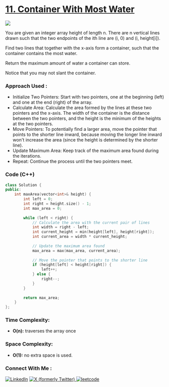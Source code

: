 # [11. Container With Most Water](https://leetcode.com/problems/container-with-most-water/description/)

![](https://badgen.net/badge/Level/Medium/yellow)

You are given an integer array height of length n. There are n vertical lines drawn such that the two endpoints of the ith line are (i, 0) and (i, height[i]).

Find two lines that together with the x-axis form a container, such that the container contains the most water.

Return the maximum amount of water a container can store.

Notice that you may not slant the container.

### Approach Used :

-   Initialize Two Pointers: Start with two pointers, one at the beginning (left) and one at the end (right) of the array.
-   Calculate Area: Calculate the area formed by the lines at these two pointers and the x-axis. The width of the container is the distance between the two pointers, and the height is the minimum of the heights at the two pointers.
-   Move Pointers: To potentially find a larger area, move the pointer that points to the shorter line inward, because moving the longer line inward won't increase the area (since the height is determined by the shorter line).
-   Update Maximum Area: Keep track of the maximum area found during the iterations.
-   Repeat: Continue the process until the two pointers meet.

### Code (C++)

```cpp
class Solution {
public:
    int maxArea(vector<int>& height) {
        int left = 0;
        int right = height.size() - 1;
        int max_area = 0;
        
        while (left < right) {
            // Calculate the area with the current pair of lines
            int width = right - left;
            int current_height = min(height[left], height[right]);
            int current_area = width * current_height;
            
            // Update the maximum area found
            max_area = max(max_area, current_area);
            
            // Move the pointer that points to the shorter line
            if (height[left] < height[right]) {
                left++;
            } else {
                right--;
            }
        }
        
        return max_area;
    }
};

```

### Time Complexity:
- **O(n):** traverses the array once

### Space Complexity:
- **O(1):** no extra space is used.


### Connect With Me : 

<a href="https://www.linkedin.com/in/shivam-ray-b4306524a/" target="_blank"><img src="https://img.shields.io/badge/LinkedIn-0077B5?style=for-the-badge&logo=linkedin&logoColor=white" alt="LinkedIn"></a>
<a href="https://x.com/rai_shivam11/" target="_blank"><img src="https://img.shields.io/badge/Twitter-1DA1F2?style=for-the-badge&logo=twitter&logoColor=white" alt="X (formerly Twitter)">
</a>
<a href="https://leetcode.com/u/shrunited0702/" target="_blank"><img src="https://img.shields.io/badge/LeetCode-000000?style=for-the-badge&logo=LeetCode&logoColor=#d16c06" alt="leetcode">
</a>